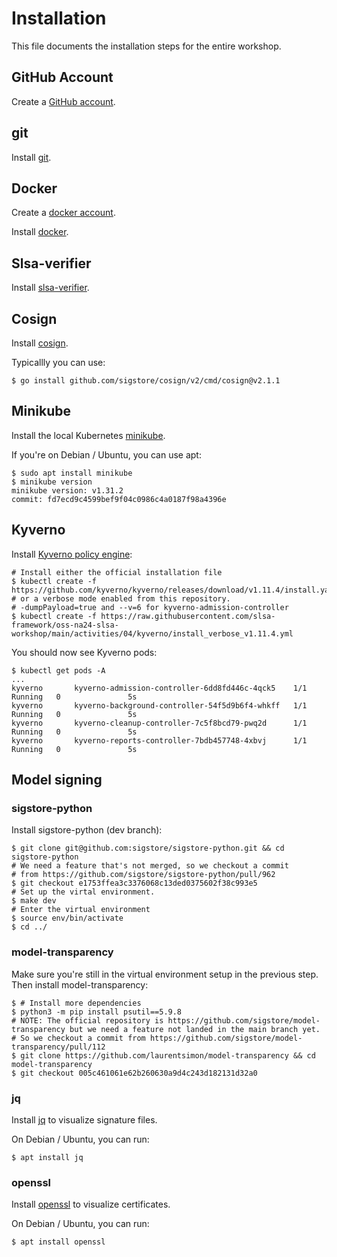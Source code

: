 # Installation

This file documents the installation steps for the entire workshop.

## GitHub Account

Create a [GitHub account](https://docs.github.com/en/get-started/start-your-journey/creating-an-account-on-github).

## git

Install [git](https://github.com/git-guides/install-git).

## Docker

Create a [docker account](https://hub.docker.com/signup).

Install [docker](https://docs.docker.com/engine/install/).

## Slsa-verifier

Install [slsa-verifier](https://github.com/slsa-framework/slsa-verifier?tab=readme-ov-file#option-1-install-via-go).

## Cosign

Install [cosign](https://github.com/sigstore/cosign?tab=readme-ov-file#installation).

Typicallly you can use:

```shell
$ go install github.com/sigstore/cosign/v2/cmd/cosign@v2.1.1
```

## Minikube

Install the local Kubernetes [minikube](https://minikube.sigs.k8s.io/docs/start/).

If you're on Debian / Ubuntu, you can use apt:

```shell
$ sudo apt install minikube
$ minikube version
minikube version: v1.31.2
commit: fd7ecd9c4599bef9f04c0986c4a0187f98a4396e
```

## Kyverno

Install [Kyverno policy engine](https://kyverno.io):

```shell
# Install either the official installation file
$ kubectl create -f https://github.com/kyverno/kyverno/releases/download/v1.11.4/install.yaml
# or a verbose mode enabled from this repository.
# -dumpPayload=true and --v=6 for kyverno-admission-controller 
$ kubectl create -f https://raw.githubusercontent.com/slsa-framework/oss-na24-slsa-workshop/main/activities/04/kyverno/install_verbose_v1.11.4.yml
```

You should now see Kyverno pods:

```shell
$ kubectl get pods -A
...
kyverno       kyverno-admission-controller-6dd8fd446c-4qck5    1/1     Running   0               5s
kyverno       kyverno-background-controller-54f5d9b6f4-whkff   1/1     Running   0               5s
kyverno       kyverno-cleanup-controller-7c5f8bcd79-pwq2d      1/1     Running   0               5s
kyverno       kyverno-reports-controller-7bdb457748-4xbvj      1/1     Running   0               5s
```

## Model signing

### sigstore-python

Install sigstore-python (dev branch):

```shell
$ git clone git@github.com:sigstore/sigstore-python.git && cd sigstore-python
# We need a feature that's not merged, so we checkout a commit
# from https://github.com/sigstore/sigstore-python/pull/962
$ git checkout e1753ffea3c3376068c13ded0375602f38c993e5
# Set up the virtal environment.
$ make dev
# Enter the virtual environment
$ source env/bin/activate
$ cd ../
```

### model-transparency
Make sure you're still in the virtual environment setup in the previous step. Then install model-transparency:

```shell
$ # Install more dependencies
$ python3 -m pip install psutil==5.9.8
# NOTE: The official repository is https://github.com/sigstore/model-transparency but we need a feature not landed in the main branch yet.
# So we checkout a commit from https://github.com/sigstore/model-transparency/pull/112
$ git clone https://github.com/laurentsimon/model-transparency && cd model-transparency
$ git checkout 005c461061e62b260630a9d4c243d182131d32a0
```

### jq

Install [jq](https://jqlang.github.io/jq/download/) to visualize signature files.

On Debian / Ubuntu, you can run:

```shell
$ apt install jq
```

### openssl

Install [openssl](https://www.openssl.org/source/) to visualize certificates.

On Debian / Ubuntu, you can run:

```shell
$ apt install openssl
```
